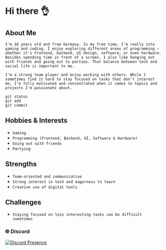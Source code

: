 # Hi there 👌

## About Me
```
I'm 18 years old and from Germany. In my free time, I'm really into gaming and coding. I enjoy exploring different areas of programming – whether it's frontend, backend, UI design, software, or even hardware. Besides spending time in front of a screen, I also like hanging out with friends and going out to parties. That balance between tech and social life is important to me.

I'm a strong team player and enjoy working with others. While I sometimes find it hard to stay focused on tasks that don't interest me, I'm fully motivated and concentrated when it comes to topics and projects I'm passionate about.
```

```
git status
git add
git commit
```

## Hobbies & Interests
* ```` Gaming ````
* ```` Programming (Frontend, Backend, UI, Software & Hardware) ````
* ```` Going out with friends ````
* ```` Partying ````

## Strengths
* ```` Team-oriented and communicative ````
* ```` Strong interest in tech and eagerness to learn ````
* ```` Creative use of digital tools ````

## Challenges
* ```` Staying focused on less interesting tasks can be difficult sometimes ````


### 🌐 Discord
[![Discord Presence](https://lanyard.cnrad.dev/api/807192870846595072)](https://discord.com/users/807192870846595072)
